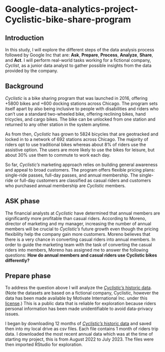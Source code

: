 # Google-data-analytics-project-Cyclistic-bike-share-program
## Introduction
In this study, I will explore the different steps of the data analysis process followed by Google Inc that are: **Ask**, **Prepare**, **Process**, **Analyze**, **Share**, and **Act**. I will perform real-world tasks working for a fictional company, *Cyclist*, as a junior data analyst to gather possible insights from the data provided by the company.

## Background
*Cyclistic* is a bike sharing program that was launched in 2016, offering +5800 bikes and +600 docking stations across Chicago. The program sets itself apart by also being inclusive to people with disabilities and riders who can’t use a standard two-wheeled bike, offering reclining bikes, hand tricycles, and cargo bikes. The bike can be unlocked from one station and returned to any other station in the system anytime.

As from then, *Cyclistic* has grown to 5824 bicycles that are geotracked and locked in to a network of 692 stations across Chicago. The majority of riders opt to use traditional bikes whereas about 8% of riders use the assistive option. The users are more likely to use the bikes for leisure, but about 30% use them to commute to work each day.

So far, *Cyclistic’s* marketing approach relies on building general awareness and appeal to broad customers. The program offers flexible pricing plans: single-ride passes, full-day passes, and annual membership. The single-ride or full-day customers are classified as casual riders and customers who purchased annual membership are *Cyclistic* members.

## ASK phase
The financial analysts at *Cyclistic* have determined that annual members are significantly more profitable than casual riders. According to Moreno, director of marketing and my manager, increasing the number of annual members will be crucial to *Cyclistic’s* future growth even though the pricing flexibility help the company gain more customers.  Moreno believes that there is a very chance in converting casual riders into annual members. In order to guide the marketing team with the task of converting the casual riders into members, Moreno has assigned me to answer the following questions: **How do annual members and casual riders use Cyclistic bikes differently?**

## Prepare phase
To address the question above I will analyze the [*Cyclistic’s* historic data](https://divvy-tripdata.s3.amazonaws.com/index.html). (Note the datasets are based on a fictional company, Cyclistic, however the data has been made available by Motivate International Inc. under this [license](https://divvybikes.com/data-license-agreement).) This is a public data that is reliable for exploration because riders personal information has been made unidentifiable to avoid data-privacy issues.

I began by downloading 12 months of [*Cyclistic’s* historic data](https://divvy-tripdata.s3.amazonaws.com/index.html) and saved then into my local drive as csv files. Each file contains 1 month of riders trip data. I downloaded the most recent annual data which was at the time of starting my project, this is from August 2022 to July 2023. The files were then imported RStudio for exploration.






